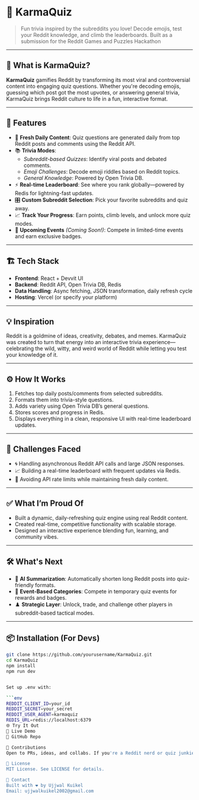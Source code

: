 

# 🎯 KarmaQuiz
> Fun trivia inspired by the subreddits you love! Decode emojis, test your Reddit knowledge, and climb the leaderboards.
> Built as a submission for the Reddit Games and Puzzles Hackathon

---

## 🧠 What is KarmaQuiz?

**KarmaQuiz** gamifies Reddit by transforming its most viral and controversial content into engaging quiz questions. Whether you're decoding emojis, guessing which post got the most upvotes, or answering general trivia, KarmaQuiz brings Reddit culture to life in a fun, interactive format.

---

## 🚀 Features

- 🔄 **Fresh Daily Content**: Quiz questions are generated daily from top Reddit posts and comments using the Reddit API.
- 📚 **Trivia Modes**:
  - *Subreddit-based Quizzes*: Identify viral posts and debated comments.
  - *Emoji Challenges*: Decode emoji riddles based on Reddit topics.
  - *General Knowledge*: Powered by Open Trivia DB.
- ⚡ **Real-time Leaderboard**: See where you rank globally—powered by Redis for lightning-fast updates.
- 🎛️ **Custom Subreddit Selection**: Pick your favorite subreddits and quiz away.
- 📈 **Track Your Progress**: Earn points, climb levels, and unlock more quiz modes.
- 🎲 **Upcoming Events** *(Coming Soon!)*: Compete in limited-time events and earn exclusive badges.

---

## 🏗️ Tech Stack

- **Frontend**: React + Devvit UI
- **Backend**: Reddit API, Open Trivia DB, Redis
- **Data Handling**: Async fetching, JSON transformation, daily refresh cycle
- **Hosting**: Vercel (or specify your platform)

---

## 💡 Inspiration

Reddit is a goldmine of ideas, creativity, debates, and memes. KarmaQuiz was created to turn that energy into an interactive trivia experience—celebrating the wild, witty, and weird world of Reddit while letting you test your knowledge of it.

---

## ⚙️ How It Works

1. Fetches top daily posts/comments from selected subreddits.
2. Formats them into trivia-style questions.
3. Adds variety using Open Trivia DB’s general questions.
4. Stores scores and progress in Redis.
5. Displays everything in a clean, responsive UI with real-time leaderboard updates.

---

## 🧪 Challenges Faced

- 🌀 Handling asynchronous Reddit API calls and large JSON responses.
- 📈 Building a real-time leaderboard with frequent updates via Redis.
- 🚦 Avoiding API rate limits while maintaining fresh daily content.

---

## ✅ What I’m Proud Of

- Built a dynamic, daily-refreshing quiz engine using real Reddit content.
- Created real-time, competitive functionality with scalable storage.
- Designed an interactive experience blending fun, learning, and community vibes.

---

## 🛠️ What's Next

- 🤖 **AI Summarization**: Automatically shorten long Reddit posts into quiz-friendly formats.
- 🏅 **Event-Based Categories**: Compete in temporary quiz events for rewards and badges.
- ♟️ **Strategic Layer**: Unlock, trade, and challenge other players in subreddit-based tactical modes.

---

## 📦 Installation (For Devs)

```bash
git clone https://github.com/yourusername/KarmaQuiz.git
cd KarmaQuiz
npm install
npm run dev


Set up .env with:

```env
REDDIT_CLIENT_ID=your_id
REDDIT_SECRET=your_secret
REDDIT_USER_AGENT=karmaquiz
REDIS_URL=redis://localhost:6379
🌐 Try It Out
🔗 Live Demo
📁 GitHub Repo

🤝 Contributions
Open to PRs, ideas, and collabs. If you're a Reddit nerd or quiz junkie, let’s connect!

📜 License
MIT License. See LICENSE for details.

💬 Contact
Built with ❤️ by Ujjwal Kuikel
Email: ujjwalkuikel2002@gmail.com
